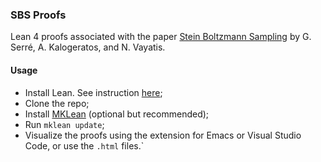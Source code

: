 ### SBS Proofs
Lean 4 proofs associated with the paper [Stein Boltzmann Sampling](https://hal.science/hal-04442217) by G. Serré, A. Kalogeratos, and N. Vayatis.

#### Usage
- Install Lean. See instruction [here](https://leanprover-community.github.io/get_started.html);
- Clone the repo;
- Install [MKLean](https://github.com/gaetanserre/MKLean) (optional but recommended);
- Run `mklean update`;
- Visualize the proofs using the extension for Emacs or Visual Studio Code, or use the `.html` files.`
